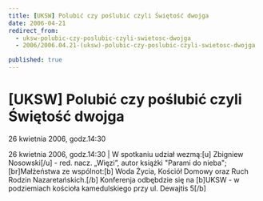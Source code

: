 ```yaml
---
title: [UKSW] Polubić czy poślubić czyli Świętość dwojga
date: 2006-04-21
redirect_from: 
  - uksw-polubic-czy-poslubic-czyli-swietosc-dwojga
  - 2006/2006.04.21-(uksw)-polubic-czy-poslubic-czyli-swietosc-dwojga

published: true
---
```




# [UKSW] Polubić czy poślubić czyli Świętość dwojga

<time>26 kwietnia 2006, godz.14:30</time>

26 kwietnia 2006, godz.14:30 | W spotkaniu udział wezmą:[u] Zbigniew Nosowski[/u] - red. nacz. &#8222;Więzi&#8221;, autor książki "Parami do nieba";[br]Małżeństwa ze wspólnot:[b] Woda Życia, Kościół Domowy oraz Ruch Rodzin Nazaretańskich.[/b] Konferenja odbębdzie się na [b]UKSW - w podziemiach kościoła kamedulskiego przy ul. Dewajtis 5[/b]

<!--CONTENT FROM OLD SERVER (jos before 2013): 26 kwietnia 2006, godz.14:30 | W spotkaniu udział wezmą:[u] Zbigniew Nosowski[/u] - red. nacz. &#8222;Więzi&#8221;, autor książki "Parami do nieba";[br]Małżeństwa ze wspólnot:[b] Woda Życia, Kościół Domowy oraz Ruch Rodzin Nazaretańskich.[/b] Konferenja odbębdzie się na [b]UKSW - w podziemiach kościoła kamedulskiego przy ul. Dewajtis 5[/b]
-->

<!--{{json:{"created_date":"2006-04-21 22:32:50","publish_down":"0000-00-00 00:00:00","id":"346"}}}-->